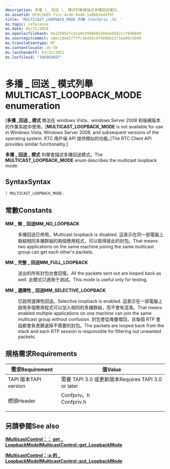 ```yaml
---
description: 多播 \_ 回送 \_ 模式列舉會描述多播回送模式。
ms.assetid: bf9c3665-71cc-4cde-9ad4-1a8b62eddf9f
title: 'MULTICAST_LOOPBACK_MODE 列舉 (Confpriv .h) '
ms.topic: reference
ms.date: 05/31/2018
ms.openlocfilehash: 0a15505efcd1a9e399866b104da0582ccf846689
ms.sourcegitcommit: c8ec1ded1ffffc364d3c4f560bb2171da0dc5040
ms.translationtype: MT
ms.contentlocale: zh-TW
ms.lasthandoff: 03/22/2021
ms.locfileid: "106993687"
---
```

# <a name="multicast_loopback_mode-enumeration"></a><span data-ttu-id="f642c-103">多播 \_ 回送 \_ 模式列舉</span><span class="sxs-lookup"><span data-stu-id="f642c-103">MULTICAST\_LOOPBACK\_MODE enumeration</span></span>

<span data-ttu-id="f642c-104">\[**多播 \_回送 \_ 模式** 無法在 windows Vista、windows Server 2008 和後續版本的作業系統中使用。</span><span class="sxs-lookup"><span data-stu-id="f642c-104">\[**MULTICAST\_LOOPBACK\_MODE** is not available for use in Windows Vista, Windows Server 2008, and subsequent versions of the operating system.</span></span> <span data-ttu-id="f642c-105">RTC 用戶端 API 提供類似的功能。\]</span><span class="sxs-lookup"><span data-stu-id="f642c-105">The RTC Client API provides similar functionality.\]</span></span>

<span data-ttu-id="f642c-106">**多播 \_ 回送 \_ 模式** 列舉會描述多播回送模式。</span><span class="sxs-lookup"><span data-stu-id="f642c-106">The **MULTICAST\_LOOPBACK\_MODE** enum describes the multicast loopback mode.</span></span>

## <a name="syntax"></a><span data-ttu-id="f642c-107">Syntax</span><span class="sxs-lookup"><span data-stu-id="f642c-107">Syntax</span></span>


```C++
} MULTICAST_LOOPBACK_MODE;
```



## <a name="constants"></a><span data-ttu-id="f642c-108">常數</span><span class="sxs-lookup"><span data-stu-id="f642c-108">Constants</span></span>

<dl> <dt>

<span data-ttu-id="f642c-109"><span id="MM_NO_LOOPBACK"></span><span id="mm_no_loopback"></span>**MM \_ 無 \_ 回送**</span><span class="sxs-lookup"><span data-stu-id="f642c-109"><span id="MM_NO_LOOPBACK"></span><span id="mm_no_loopback"></span>**MM\_NO\_LOOPBACK**</span></span>
</dt> <dd>

<span data-ttu-id="f642c-110">多播回送已停用。</span><span class="sxs-lookup"><span data-stu-id="f642c-110">Multicast loopback is disabled.</span></span> <span data-ttu-id="f642c-111">這表示在同一部電腦上聯結相同多播群組的兩個應用程式，可以取得彼此的封包。</span><span class="sxs-lookup"><span data-stu-id="f642c-111">That means two applications on the same machine joining the same multicast group can get each other's packets.</span></span>

</dd> <dt>

<span data-ttu-id="f642c-112"><span id="MM_FULL_LOOPBACK"></span><span id="mm_full_loopback"></span>**MM \_ 完整 \_ 回送**</span><span class="sxs-lookup"><span data-stu-id="f642c-112"><span id="MM_FULL_LOOPBACK"></span><span id="mm_full_loopback"></span>**MM\_FULL\_LOOPBACK**</span></span>
</dt> <dd>

<span data-ttu-id="f642c-113">送出的所有封包也會回復。</span><span class="sxs-lookup"><span data-stu-id="f642c-113">All the packets sent out are looped back as well.</span></span> <span data-ttu-id="f642c-114">此模式只適用于測試。</span><span class="sxs-lookup"><span data-stu-id="f642c-114">This mode is useful only for testing.</span></span>

</dd> <dt>

<span data-ttu-id="f642c-115"><span id="MM_SELECTIVE_LOOPBACK"></span><span id="mm_selective_loopback"></span>**MM \_ 選擇性 \_ 回送**</span><span class="sxs-lookup"><span data-stu-id="f642c-115"><span id="MM_SELECTIVE_LOOPBACK"></span><span id="mm_selective_loopback"></span>**MM\_SELECTIVE\_LOOPBACK**</span></span>
</dt> <dd>

<span data-ttu-id="f642c-116">已啟用選擇性回送。</span><span class="sxs-lookup"><span data-stu-id="f642c-116">Selective loopback is enabled.</span></span> <span data-ttu-id="f642c-117">這表示在一部電腦上啟用多個應用程式可以加入相同的多播群組，而不會有混淆。</span><span class="sxs-lookup"><span data-stu-id="f642c-117">That means enabled multiple applications on one machine can join the same multicast group without confusion.</span></span> <span data-ttu-id="f642c-118">封包會從堆疊環回，且每個 RTP 會話都會負責篩選掉不需要的封包。</span><span class="sxs-lookup"><span data-stu-id="f642c-118">The packets are looped back from the stack and each RTP session is responsible for filtering out unwanted packets.</span></span>

</dd> </dl>

## <a name="requirements"></a><span data-ttu-id="f642c-119">規格需求</span><span class="sxs-lookup"><span data-stu-id="f642c-119">Requirements</span></span>



| <span data-ttu-id="f642c-120">需求</span><span class="sxs-lookup"><span data-stu-id="f642c-120">Requirement</span></span> | <span data-ttu-id="f642c-121">值</span><span class="sxs-lookup"><span data-stu-id="f642c-121">Value</span></span> |
|-------------------------|---------------------------------------------------------------------------------------|
| <span data-ttu-id="f642c-122">TAPI 版本</span><span class="sxs-lookup"><span data-stu-id="f642c-122">TAPI version</span></span><br/> | <span data-ttu-id="f642c-123">需要 TAPI 3.0 或更新版本</span><span class="sxs-lookup"><span data-stu-id="f642c-123">Requires TAPI 3.0 or later</span></span><br/>                                                 |
| <span data-ttu-id="f642c-124">標頭</span><span class="sxs-lookup"><span data-stu-id="f642c-124">Header</span></span><br/>       | <dl> <span data-ttu-id="f642c-125"><dt>Confpriv。h</dt></span><span class="sxs-lookup"><span data-stu-id="f642c-125"><dt>Confpriv.h</dt></span></span> </dl> |



## <a name="see-also"></a><span data-ttu-id="f642c-126">另請參閱</span><span class="sxs-lookup"><span data-stu-id="f642c-126">See also</span></span>

<dl> <dt>

[<span data-ttu-id="f642c-127">**IMulticastControl：： get \_ LoopbackMode**</span><span class="sxs-lookup"><span data-stu-id="f642c-127">**IMulticastControl::get\_LoopbackMode**</span></span>](imulticastcontrol-get-loopbackmode.md)
</dt> <dt>

[<span data-ttu-id="f642c-128">**IMulticastControl：:p 的 \_ LoopbackMode**</span><span class="sxs-lookup"><span data-stu-id="f642c-128">**IMulticastControl::put\_LoopbackMode**</span></span>](imulticastcontrol-put-loopbackmode.md)
</dt> </dl>

 

 




